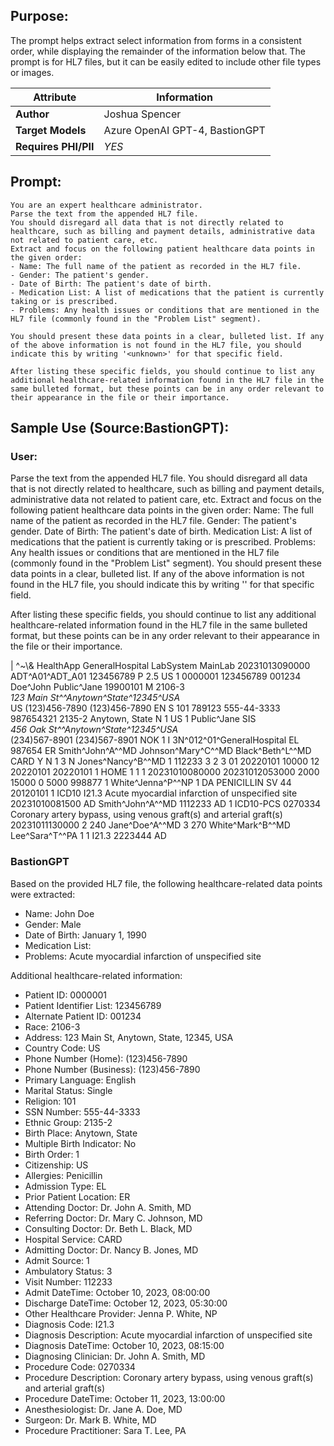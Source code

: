 ## **Purpose:**   
The prompt helps extract select information from forms in a consistent order, while displaying the remainder of the information below that. The prompt is for HL7 files, but it can be easily edited to include other file types or images.

| **Attribute** | **Information**       |
|---------------------|-----------------------|
| **Author** | Joshua Spencer |
| **Target Models** | Azure OpenAI GPT-4, BastionGPT |
| **Requires PHI/PII** | *YES* |


## Prompt:
```
You are an expert healthcare administrator.
Parse the text from the appended HL7 file. 
You should disregard all data that is not directly related to healthcare, such as billing and payment details, administrative data not related to patient care, etc.
Extract and focus on the following patient healthcare data points in the given order:
- Name: The full name of the patient as recorded in the HL7 file.
- Gender: The patient's gender.
- Date of Birth: The patient's date of birth.
- Medication List: A list of medications that the patient is currently taking or is prescribed.
- Problems: Any health issues or conditions that are mentioned in the HL7 file (commonly found in the "Problem List" segment).

You should present these data points in a clear, bulleted list. If any of the above information is not found in the HL7 file, you should indicate this by writing '<unknown>' for that specific field.

After listing these specific fields, you should continue to list any additional healthcare-related information found in the HL7 file in the same bulleted format, but these points can be in any order relevant to their appearance in the file or their importance.
```

## Sample Use (Source:BastionGPT):

### **User:** 
Parse the text from the appended HL7 file. You should disregard all data that is not directly related to healthcare, such as billing and payment details, administrative data not related to patient care, etc.
Extract and focus on the following patient healthcare data points in the given order:
Name: The full name of the patient as recorded in the HL7 file.
Gender: The patient's gender.
Date of Birth: The patient's date of birth.
Medication List: A list of medications that the patient is currently taking or is prescribed.
Problems: Any health issues or conditions that are mentioned in the HL7 file (commonly found in the "Problem List" segment).
You should present these data points in a clear, bulleted list. If any of the above information is not found in the HL7 file, you should indicate this by writing '<unknown>' for that specific field.

After listing these specific fields, you should continue to list any additional healthcare-related information found in the HL7 file in the same bulleted format, but these points can be in any order relevant to their appearance in the file or their importance.

<?xml version="1.0"?>
<HL7Message>
    <MSH>
        <FieldSeparator>|</FieldSeparator>
        <EncodingCharacters>^~\&amp;</EncodingCharacters>
        <SendingApplication>HealthApp</SendingApplication>
        <SendingFacility>GeneralHospital</SendingFacility>
        <ReceivingApplication>LabSystem</ReceivingApplication>
        <ReceivingFacility>MainLab</ReceivingFacility>
        <DateTimeOfMessage>20231013090000</DateTimeOfMessage>
        <Security/>
        <MessageType>ADT^A01^ADT_A01</MessageType>
        <MessageControlID>123456789</MessageControlID>
        <ProcessingID>P</ProcessingID>
        <VersionID>2.5</VersionID>
        <SequenceNumber/>
        <ContinuationPointer/>
        <AcceptAcknowledgmentType/>
        <ApplicationAcknowledgmentType/>
        <CountryCode>US</CountryCode>
        <CharacterSet/>
        <PrincipalLanguageOfMessage/>
        <AltCharacterSetHandlingScheme/>
        <ConformanceStatementID/>
    </MSH>
    <PID>
        <SetID>1</SetID>
        <PatientID>0000001</PatientID>
        <PatientIdentifierList>123456789</PatientIdentifierList>
        <AlternatePatientID>001234</AlternatePatientID>
        <PatientName>Doe^John</PatientName>
        <MotherMaidenName>Public^Jane</MotherMaidenName>
        <DateTimeOfBirth>19900101</DateTimeOfBirth>
        <AdministrativeSex>M</AdministrativeSex>
        <PatientAlias/>
        <Race>2106-3</Race>
        <Address>123 Main St^^Anytown^State^12345^USA</Address>
        <CountryCode>US</CountryCode>
        <PhoneNumberHome>(123)456-7890</PhoneNumberHome>
        <PhoneNumberBusiness>(123)456-7890</PhoneNumberBusiness>
        <PrimaryLanguage>EN</PrimaryLanguage>
        <MaritalStatus>S</MaritalStatus>
        <Religion>101</Religion>
        <PatientAccountNumber>789123</PatientAccountNumber>
        <SSNNumberPatient>555-44-3333</SSNNumberPatient>
        <DriversLicenseNumberPatient/>
        <MothersIdentifier>987654321</MothersIdentifier>
        <EthnicGroup>2135-2</EthnicGroup>
        <BirthPlace>Anytown, State</BirthPlace>
        <MultipleBirthIndicator>N</MultipleBirthIndicator>
        <BirthOrder>1</BirthOrder>
        <Citizenship>US</Citizenship>
        <VeteransMilitaryStatus/>
    </PID>
    <NK1>
        <SetID>1</SetID>
        <Name>Public^Jane</Name>
        <Relationship>SIS</Relationship>
        <Address>456 Oak St^^Anytown^State^12345^USA</Address>
        <PhoneNumber>(234)567-8901</PhoneNumber>
        <BusinessPhoneNumber>(234)567-8901</BusinessPhoneNumber>
        <ContactRole>NOK</ContactRole>
    </NK1>
    <PV1>
        <SetID>1</SetID>
        <PatientClass>I</PatientClass>
        <AssignedPatientLocation>3N^012^01^GeneralHospital</AssignedPatientLocation>
        <AdmissionType>EL</AdmissionType>
        <PreadmitNumber>987654</PreadmitNumber>
        <PriorPatientLocation>ER</PriorPatientLocation>
        <AttendingDoctor>Smith^John^A^^MD</AttendingDoctor>
        <ReferringDoctor>Johnson^Mary^C^^MD</ReferringDoctor>
        <ConsultingDoctor>Black^Beth^L^^MD</ConsultingDoctor>
        <HospitalService>CARD</HospitalService>
        <TemporaryLocation/>
        <PreadmitTestIndicator>Y</PreadmitTestIndicator>
        <ReadmissionIndicator>N</ReadmissionIndicator>
        <AdmitSource>1</AdmitSource>
        <AmbulatoryStatus>3</AmbulatoryStatus>
        <VIPIndicator>N</VIPIndicator>
        <AdmittingDoctor>Jones^Nancy^B^^MD</AdmittingDoctor>
        <PatientType>1</PatientType>
        <VisitNumber>112233</VisitNumber>
        <FinancialClass>3</FinancialClass>
        <ChargePriceIndicator/>
        <CourtesyCode>2</CourtesyCode>
        <CreditRating>3</CreditRating>
        <ContractCode>01</ContractCode>
        <ContractEffectiveDate>20220101</ContractEffectiveDate>
        <ContractAmount>10000</ContractAmount>
        <ContractPeriod>12</ContractPeriod>
        <InterestCode/>
        <TransferToBadDebtCode/>
        <TransferToBadDebtDate>20220101</TransferToBadDebtDate>
        <BadDebtAgencyCode/>
        <BadDebtTransferAmount/>
        <BadDebtRecoveryAmount/>
        <DeleteAccountIndicator/>
        <DeleteAccountDate>20220101</DeleteAccountDate>
        <DischargeDisposition>1</DischargeDisposition>
        <DischargedToLocation>HOME</DischargedToLocation>
        <DietType>1</DietType>
        <ServicingFacility/>
        <BedStatus>1</BedStatus>
        <AccountStatus>1</AccountStatus>
        <PendingLocation/>
        <PriorTemporaryLocation/>
        <AdmitDateTime>20231010080000</AdmitDateTime>
        <DischargeDateTime>20231012053000</DischargeDateTime>
        <CurrentPatientBalance>2000</CurrentPatientBalance>
        <TotalCharges>15000</TotalCharges>
        <TotalAdjustments>0</TotalAdjustments>
        <TotalPayments>5000</TotalPayments>
        <AltVisitID>998877</AltVisitID>
        <VisitIndicator>1</VisitIndicator>
        <OtherHealthcareProvider>White^Jenna^P^^NP</OtherHealthcareProvider>
    </PV1>
    <AL1>
        <SetID>1</SetID>
        <AllergyTypeCode>DA</AllergyTypeCode>
        <AllergyCodeMnemonicDescription>PENICILLIN</AllergyCodeMnemonicDescription>
        <AllergySeverityCode>SV</AllergySeverityCode>
        <AllergyReactionCode>44</AllergyReactionCode>
        <IdentificationDate>20120101</IdentificationDate>
    </AL1>
    <DG1>
        <SetID>1</SetID>
        <DiagnosisCodingMethod>ICD10</DiagnosisCodingMethod>
        <DiagnosisCode>I21.3</DiagnosisCode>
        <DiagnosisDescription>Acute myocardial infarction of unspecified site</DiagnosisDescription>
        <DiagnosisDateTime>20231010081500</DiagnosisDateTime>
        <DiagnosisType>AD</DiagnosisType>
        <MajorDiagnosticCategory/>
        <DiagnosticRelatedGroup/>
        <DRGApprovalIndicator/>
        <DRGGrouperReviewCode/>
        <OutlierType/>
        <OutlierDays/>
        <OutlierCost/>
        <GrouperVersionAndType/>
        <DiagnosisPriority/>
        <DiagnosingClinician>Smith^John^A^^MD</DiagnosingClinician>
        <DiagnosisClassification/>
        <ConfidentialIndicator/>
        <AttestationDateTime/>
        <DiagnosisIdentifier>1112233</DiagnosisIdentifier>
        <DiagnosisActionCode>AD</DiagnosisActionCode>
    </DG1>
    <PR1>
        <SetID>1</SetID>
        <ProcedureCodingMethod>ICD10-PCS</ProcedureCodingMethod>
        <ProcedureCode>0270334</ProcedureCode>
        <ProcedureDescription>Coronary artery bypass, using venous graft(s) and arterial graft(s)</ProcedureDescription>
        <ProcedureDateTime>20231011130000</ProcedureDateTime>
        <ProcedureFunctionalType>2</ProcedureFunctionalType>
        <ProcedureMinutes>240</ProcedureMinutes>
        <Anesthesiologist>Jane^Doe^A^^MD</Anesthesiologist>
        <AnesthesiaCode>3</AnesthesiaCode>
        <AnesthesiaMinutes>270</AnesthesiaMinutes>
        <Surgeon>White^Mark^B^^MD</Surgeon>
        <ProcedurePractitioner>Lee^Sara^T^^PA</ProcedurePractitioner>
        <ConsentCode>1</ConsentCode>
        <ProcedurePriority>1</ProcedurePriority>
        <AssociatedDiagnosisCode>I21.3</AssociatedDiagnosisCode>
        <ProcedureIdentifier>2223444</ProcedureIdentifier>
        <ProcedureActionCode>AD</ProcedureActionCode>
    </PR1>
</HL7Message>

### **BastionGPT** 
Based on the provided HL7 file, the following healthcare-related data points were extracted:

- Name: John Doe
- Gender: Male
- Date of Birth: January 1, 1990
- Medication List: <unknown>
- Problems: Acute myocardial infarction of unspecified site

Additional healthcare-related information:

- Patient ID: 0000001
- Patient Identifier List: 123456789
- Alternate Patient ID: 001234
- Race: 2106-3
- Address: 123 Main St, Anytown, State, 12345, USA
- Country Code: US
- Phone Number (Home): (123)456-7890
- Phone Number (Business): (123)456-7890
- Primary Language: English
- Marital Status: Single
- Religion: 101
- SSN Number: 555-44-3333
- Ethnic Group: 2135-2
- Birth Place: Anytown, State
- Multiple Birth Indicator: No
- Birth Order: 1
- Citizenship: US
- Allergies: Penicillin
- Admission Type: EL
- Prior Patient Location: ER
- Attending Doctor: Dr. John A. Smith, MD
- Referring Doctor: Dr. Mary C. Johnson, MD
- Consulting Doctor: Dr. Beth L. Black, MD
- Hospital Service: CARD
- Admitting Doctor: Dr. Nancy B. Jones, MD
- Admit Source: 1
- Ambulatory Status: 3
- Visit Number: 112233
- Admit DateTime: October 10, 2023, 08:00:00
- Discharge DateTime: October 12, 2023, 05:30:00
- Other Healthcare Provider: Jenna P. White, NP
- Diagnosis Code: I21.3
- Diagnosis Description: Acute myocardial infarction of unspecified site
- Diagnosis DateTime: October 10, 2023, 08:15:00
- Diagnosing Clinician: Dr. John A. Smith, MD
- Procedure Code: 0270334
- Procedure Description: Coronary artery bypass, using venous graft(s) and arterial graft(s)
- Procedure DateTime: October 11, 2023, 13:00:00
- Anesthesiologist: Dr. Jane A. Doe, MD
- Surgeon: Dr. Mark B. White, MD
- Procedure Practitioner: Sara T. Lee, PA
